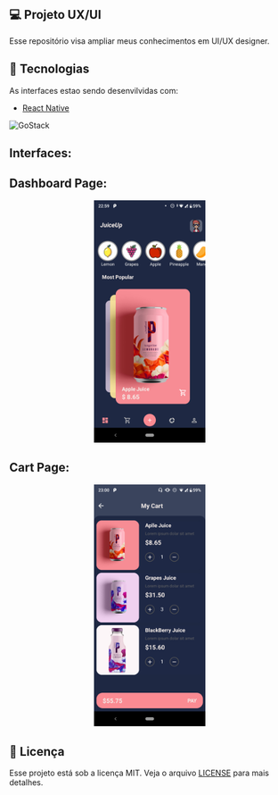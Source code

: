 ## 💻 Projeto UX/UI

Esse repositório visa ampliar meus conhecimentos em UI/UX designer.

## :rocket: Tecnologias

As interfaces estao sendo desenvilvidas com:

- [React Native](https://facebook.github.io/react-native/)

<p align="left">
    <img alt="GoStack" src="https://github.com/Heltonphg/UXReactN/blob/master/rn.png" width="130px" />
</p>


## Interfaces:

<h2> Dashboard Page: </h2>
<p align="center">
  <img src="https://github.com/Heltonphg/JuiceUp/blob/master/.github/dashboard.png" width="200px">
</p>

<h2> Cart Page: </h2>
<p align="center">
  <img src="https://github.com/Heltonphg/JuiceUp/blob/master/.github/cart.png" width="200px">
</p>



## :memo: Licença

Esse projeto está sob a licença MIT. Veja o arquivo [LICENSE](LICENSE.md) para mais detalhes.
